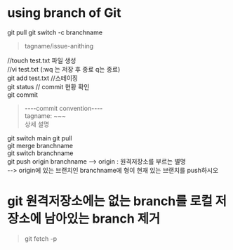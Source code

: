 # using branch of Git
git pull
git switch -c branchname
> tagname/issue-anithing  


//touch test.txt 파일 생성  
//vi test.txt (:wq 는 저장 후 종료 q는 종료)  
git add test.txt //스테이징  
git status // commit 현황 확인  
git commit  

> ----commit convention----  
> tagname: ~~~  
> 상세 설명  

git switch main
git pull  
git merge branchname  
git switch branchname  
git push origin branchname 
--> origin : 원격저장소를 부르는 별명  
--> origin에 있는 브랜치인 branchname에 형이 현재 있는 브랜치를 push하시오

# git 원격저장소에는 없는 branch를 로컬 저장소에 남아있는 branch 제거
> git fetch -p